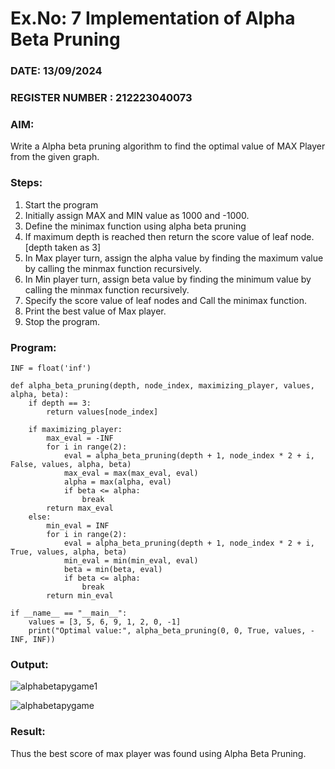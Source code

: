 # Ex.No: 7   Implementation of Alpha Beta Pruning 
### DATE: 13/09/2024                                                                            
### REGISTER NUMBER : 212223040073
### AIM: 
Write a Alpha beta pruning algorithm to find the optimal value of MAX Player from the given graph.
### Steps:
1. Start the program
2. Initially  assign MAX and MIN value as 1000 and -1000.
3.  Define the minimax function  using alpha beta pruning
4.  If maximum depth is reached then return the score value of leaf node. [depth taken as 3]
5.  In Max player turn, assign the alpha value by finding the maximum value by calling the minmax function recursively.
6.  In Min player turn, assign beta value by finding the minimum value by calling the minmax function recursively.
7.  Specify the score value of leaf nodes and Call the minimax function.
8.  Print the best value of Max player.
9.  Stop the program. 

### Program:
```
INF = float('inf')

def alpha_beta_pruning(depth, node_index, maximizing_player, values, alpha, beta):
    if depth == 3:
        return values[node_index]
    
    if maximizing_player:
        max_eval = -INF
        for i in range(2):
            eval = alpha_beta_pruning(depth + 1, node_index * 2 + i, False, values, alpha, beta)
            max_eval = max(max_eval, eval)
            alpha = max(alpha, eval)
            if beta <= alpha:
                break
        return max_eval
    else:
        min_eval = INF
        for i in range(2):
            eval = alpha_beta_pruning(depth + 1, node_index * 2 + i, True, values, alpha, beta)
            min_eval = min(min_eval, eval)
            beta = min(beta, eval)
            if beta <= alpha:
                break
        return min_eval

if __name__ == "__main__":
    values = [3, 5, 6, 9, 1, 2, 0, -1]
    print("Optimal value:", alpha_beta_pruning(0, 0, True, values, -INF, INF))

```
### Output:
![alphabetapygame1](https://github.com/user-attachments/assets/1caae62c-1b21-475d-909b-7782075fa782)

![alphabetapygame](https://github.com/user-attachments/assets/99e13e66-33de-4040-ba2a-b1ef4092086a)


### Result:
Thus the best score of max player was found using Alpha Beta Pruning.
